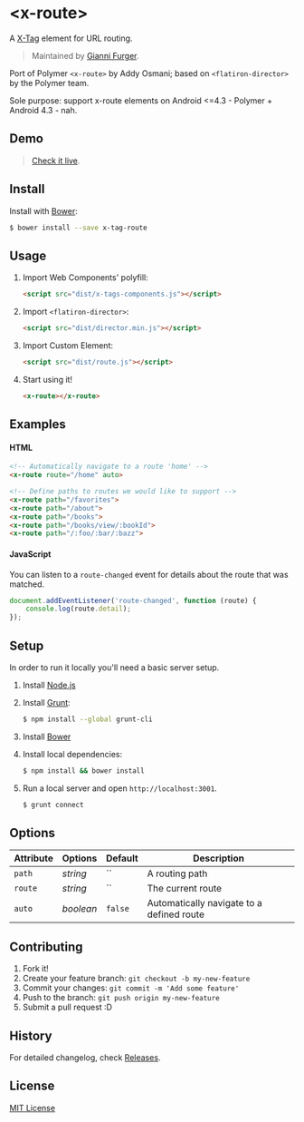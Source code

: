 # &lt;x-route&gt;

A [X-Tag](http://www.x-tags.org) element for URL routing.

> Maintained by [Gianni Furger](https://github.com/alternatex).

Port of Polymer `<x-route>` by Addy Osmani; based on `<flatiron-director>` by the Polymer team. 

Sole purpose: support x-route elements on Android <=4.3 - Polymer + Android 4.3 - nah.

## Demo

> [Check it live](http://alternatex.github.io/x-route).

## Install

Install with [Bower](http://bower.io):

```sh
$ bower install --save x-tag-route
```

## Usage

1.  Import Web Components' polyfill:

    ```html
    <script src="dist/x-tags-components.js"></script>
    ```

2.  Import `<flatiron-director>`:

    ```html
    <script src="dist/director.min.js"></script>
    ```

3.  Import Custom Element:

    ```html
    <script src="dist/route.js"></script>
    ```

4.  Start using it!

    ```html
    <x-route></x-route>
    ```

## Examples

#### HTML

```html
<!-- Automatically navigate to a route 'home' -->
<x-route route="/home" auto>

<!-- Define paths to routes we would like to support -->
<x-route path="/favorites">
<x-route path="/about">
<x-route path="/books">
<x-route path="/books/view/:bookId">
<x-route path="/:foo/:bar/:bazz"> 
```

#### JavaScript

You can listen to a `route-changed` event for details about the route that was matched.

```javascript
document.addEventListener('route-changed', function (route) {
    console.log(route.detail);
});
```

## Setup

In order to run it locally you'll need a basic server setup.

1. Install [Node.js](http://nodejs.org/download/)
2. Install [Grunt](http://gruntjs.com/):

    ```sh
    $ npm install --global grunt-cli
    ```
3. Install [Bower](http://bower.io/)
4. Install local dependencies:

    ```sh
    $ npm install && bower install
    ```

5. Run a local server and open `http://localhost:3001`.

    ```sh
    $ grunt connect
    ```

## Options

Attribute  | Options                   | Default              | Description
---        | ---                       | ---                  | ---
`path`     | *string*                  | ``                   | A routing path
`route`    | *string*                  | ``                   | The current route
`auto`     | *boolean*                 | `false`              | Automatically navigate to a defined route

## Contributing

1. Fork it!
2. Create your feature branch: `git checkout -b my-new-feature`
3. Commit your changes: `git commit -m 'Add some feature'`
4. Push to the branch: `git push origin my-new-feature`
5. Submit a pull request :D

## History

For detailed changelog, check [Releases](https://github.com/webcomponents/element-boilerplate/releases).

## License

[MIT License](http://opensource.org/licenses/MIT)

